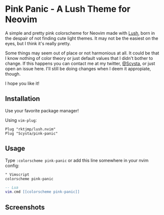 
# Pink Panic - A Lush Theme for Neovim

A simple and pretty pink colorscheme for Neovim made with [Lush](https://github.com/rktjmp/lush.nvim), born in the despair of not finding cute light themes. It may not be the easiest on the eyes, but I think it's really pretty.

Some things may seem out of place or not harmonious at all. It could be that I know nothing of color theory or just default values that I didn't bother to change. If this happens you can contact me at my twitter, [@Scysta](https://twitter.com/scysta), or just open an issue here. I'll still be doing changes when I deem it appropiate, though.

I hope you like it!

## Installation

Use your favorite package manager!

Using `vim-plug`:

```
Plug "rktjmp/lush.nvim"
Plug "Scysta/pink-panic"
```

## Usage

Type `:colorscheme pink-panic` or add this line somewhere in your nvim config:

```vimscript
" Vimscript
colorscheme pink-panic
```

```lua
-- Lua
vim.cmd [[colorscheme pink-panic]]
```

## Screenshots


